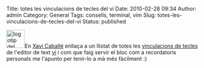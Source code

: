 Title: totes les vinculacions de tecles del vi
Date: 2010-02-28 09:34
Author: admin
Category: General
Tags: consells, terminal, vim
Slug: totes-les-vinculacions-de-tecles-del-vi
Status: published

[<img src="http://gil.badall.net/wp-content/uploads/2007/12/vimlogo.png" title="logotip del vim" class="alignright size-full wp-image-251" width="48" height="48" />](http://gil.badall.net/wp-content/uploads/2007/12/vimlogo.png)En [Xavi Caballé](http://caballe.cat/wp/totes-les-combinacions-de-tecles-per-a-vi/ "Entrada en el bloc d'en Xavi Caballé sobre les vinculacions de tecles del vi") enllaça a un llistat de totes les [vinculacions de tecles](http://hea-www.harvard.edu/~fine/Tech/vi.html "Web on es llisten les vinculacions de tecles de l'editor de text vi") de l'editor de text [vi](http://www.vim.org) i com que faig servir el bloc com a recordatoris personals me l'apunto per tenir-lo a mà més fàcilment :)
